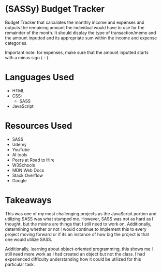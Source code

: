 # (SASSy) Budget Tracker

Budget Tracker that calculates the monthly income and expenses and outputs the remaining amount the individual would have to use for the remainder of the month. It should display the type of transaction/memo and the amount inputted and its appropriate sum within the income and expense categories. 

Important note: for expenses, make sure that the amount inputted starts with a minus sign ( - ).

# Languages Used
- HTML
- CSS:
    - SASS
- JavaScript

# Resources Used
- SASS
- Udemy
- YouTube
- AI tools
- Peers at Road to Hire
- W3Schools
- MDN Web Docs
- Stack Overflow
- Google

# Takeaways

This was one of my most challenging projects as the JavaScript portion and utilizing SASS was what stumped me. However, SASS was not as hard as I thought, but the mixins are things that I still need to work on. Additionally, determining whether or not I would continue to implement this to every project moving forward or if its an instance of how big the project is that one would utilize SASS. 

Additionally, learning about object-oriented programming, this shows me I still need more work as I had created an object but not the class. I had experienced difficulty understanding how it could be utilized for this particular task.
